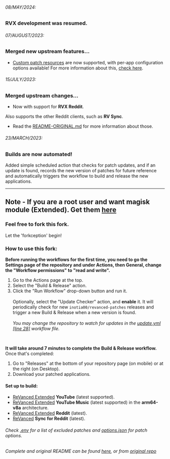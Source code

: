 ###### 08/MAY/2024:
### RVX development was resumed.

<!-- ###### 29/JANUARY/2024:
### As of the 26th of this month, RVX has been discontinued...
* Repo can still be used as a base to patch the original ReVanced applications, existing versions of Extended or any other fork by editing the [.env](https://github.com/Spacellary/docker-py-revanced/blob/main/.env) file for example. -->

###### 07/AUGUST/2023:
### Merged new upstream features...
* [Custom patch resources](https://github.com/nikhilbadyal/docker-py-revanced/issues/230) are now supported, with per-app configuration options available! For more information about this, [check here](https://github.com/nikhilbadyal/docker-py-revanced/blob/main/README.md#global-config).

###### 15/JULY/2023:
### Merged upstream changes...
* Now with support for **RVX Reddit**.

Also supports the other Reddit clients, such as **RV Sync**.
* Read the [README-ORIGINAL.md](https://github.com/nikhilbadyal/docker-py-revanced/blob/main/README.md) for more information about those.

###### 23/MARCH/2023:
### Builds are now automated!
Added simple scheduled action that checks for patch updates, and if an update is found, records the new version of patches for future reference and automatically triggers the workflow to build and release the new applications.

<hr>

## Note - If you are a root user and want magisk module (Extended). Get them [here](https://github.com/oldman20/revanced-magisk-ksu-module)

### Feel free to fork this fork.
Let the 'forkception' begin!

### How to use this fork:

**Before running the workflows for the first time, you need to go the Settings page of the repository and under Actions, then General, change the "Workflow permissions" to "read and write".**

1. Go to the Actions page at the top.
2. Select the "Build & Release" action.
3. Click the "Run Workflow" drop-down button and run it. <br> <br> Optionally, select the "Update Checker" action, and **enable** it. It will periodically check for new `inotia00/revanced-patches` releases and trigger a new Build & Release when a new version is found. <br> <br> *You may change the repository to watch for updates in the [update.yml [line 28]](.github/workflows/update.yml) workflow file.*

<br>

**It will take around 7 minutes to complete the Build & Release workflow.** Once that's completed:

1. Go to "Releases" at the bottom of your repository page (on mobile) or at the right (on Desktop).
2. Download your patched applications.

#### Set up to build:
* [ReVanced Extended](https://github.com/inotia00/revanced-patches/releases/latest) **YouTube** (latest supported).
* [ReVanced Extended](https://github.com/inotia00/revanced-patches/releases/latest) **YouTube Music** (latest supported) in the **arm64-v8a** architecture.
* [ReVanced Extended](https://github.com/inotia00/revanced-patches/releases/latest) **Reddit** (latest).
* [ReVanced](https://github.com/revanced/revanced-patches/releases/latest) **Sync for Reddit** (latest).

###### Check [.env](https://github.com/oldman20/ReVanced-Extended-Automated-Builder/blob/main/.env) for a list of excluded patches and [options.json](https://github.com/oldman20/ReVanced-Extended-Automated-Builder/blob/main/apks/options.json) for patch options.
###### Complete and original README can be found [here](https://github.com/oldman20/ReVanced-Extended-Automated-Builder/blob/main/readme-history/README-ORIGINAL.md), or from [original repo](https://github.com/nikhilbadyal/docker-py-revanced/blob/main/README.md)
